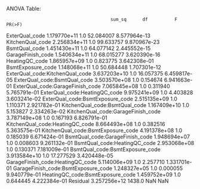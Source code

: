ANOVA Table:

                                           sum_sq      df          F        PR(>F)
ExterQual_code                       1.179770e+11     1.0  52.084007  8.577964e-13
KitchenQual_code                     2.256834e+11     1.0  99.633757  9.870967e-23
BsmtQual_code                        1.451430e+11     1.0  64.077142  2.445552e-15
GarageFinish_code                    1.540634e+11     1.0  68.015277  3.620390e-16
HeatingQC_code                       1.865957e+09     1.0   0.823775  3.642308e-01
BsmtExposure_code                    1.148068e+11     1.0  50.684448  1.707301e-12
ExterQual_code:KitchenQual_code      3.637203e+10     1.0  16.057375  6.459817e-05
ExterQual_code:BsmtQual_code         3.503570e+08     1.0   0.154674  6.941663e-01
ExterQual_code:GarageFinish_code     7.065845e+08     1.0   0.311940  5.765791e-01
ExterQual_code:HeatingQC_code        9.975241e+09     1.0   4.403828  3.603241e-02
ExterQual_code:BsmtExposure_code     2.515135e+09     1.0   1.110371  2.921782e-01
KitchenQual_code:BsmtQual_code       1.167409e+10     1.0   5.153827  2.334263e-02
KitchenQual_code:GarageFinish_code   3.787149e+08     1.0   0.167193  6.826791e-01
KitchenQual_code:HeatingQC_code      8.664493e+08     1.0   0.382516  5.363575e-01
KitchenQual_code:BsmtExposure_code   4.191378e+08     1.0   0.185039  6.671424e-01
BsmtQual_code:GarageFinish_code      1.948694e+07     1.0   0.008603  9.261132e-01
BsmtQual_code:HeatingQC_code         2.953068e+08     1.0   0.130371  7.181009e-01
BsmtQual_code:BsmtExposure_code      3.913584e+10     1.0  17.277529  3.420448e-05
GarageFinish_code:HeatingQC_code     5.114006e+09     1.0   2.257710  1.331701e-01
GarageFinish_code:BsmtExposure_code  1.248327e+05     1.0   0.000055  9.940779e-01
HeatingQC_code:BsmtExposure_code     1.459752e+09     1.0   0.644445  4.222384e-01
Residual                             3.257256e+12  1438.0        NaN           NaN